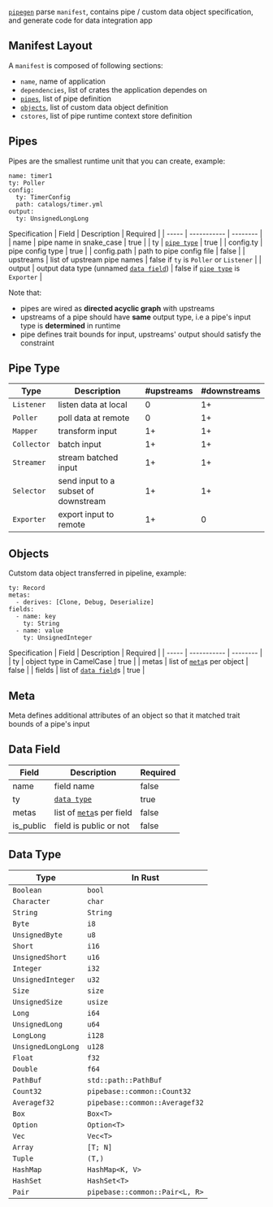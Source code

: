 [`pipegen`] parse `manifest`, contains pipe / custom data object specification, and generate code for data integration app

## Manifest Layout
A `manifest` is composed of following sections:
* `name`, name of application
* `dependencies`, list of crates the application dependes on
* [`pipes`], list of pipe definition
* [`objects`], list of custom data object definition
* `cstores`, list of pipe runtime context store definition

## Pipes
Pipes are the smallest runtime unit that you can create, example:
```
name: timer1
ty: Poller
config:
  ty: TimerConfig
  path: catalogs/timer.yml
output:
  ty: UnsignedLongLong
```
Specification
| Field | Description | Required |
| ----- | ----------- | -------- |
| name | pipe name in snake_case | true |
| ty | [`pipe type`] | true |
| config.ty | pipe config type | true |
| config.path | path to pipe config file | false |
| upstreams | list of upstream pipe names | false if `ty` is `Poller` or `Listener` |
| output | output data type (unnamed [`data field`]) | false if [`pipe type`] is `Exporter` |

Note that:
* pipes are wired as **directed acyclic graph** with upstreams
* upstreams of a pipe should have **same** output type, i.e a pipe's input type is **determined** in runtime
* pipe defines trait bounds for input, upstreams' output should satisfy the constraint

## Pipe Type
| Type | Description | #upstreams | #downstreams |
| ---- | ----------- | ---------- | ------------ |
| `Listener` | listen data at local | 0 | 1+ |
| `Poller` | poll data at remote | 0 | 1+ |
| `Mapper` | transform input | 1+ | 1+ |
| `Collector` | batch input  | 1+ | 1+ |
| `Streamer` | stream batched input | 1+ | 1+ |
| `Selector` | send input to a subset of downstream | 1+ | 1+ |
| `Exporter` | export input to remote | 1+ | 0 |

## Objects
Cutstom data object transferred in pipeline, example:
```
ty: Record
metas:
  - derives: [Clone, Debug, Deserialize]
fields:
  - name: key
    ty: String
  - name: value
    ty: UnsignedInteger
```
Specification
| Field | Description | Required |
| ----- | ----------- | -------- |
| ty | object type in CamelCase | true |
| metas | list of [`meta`]s per object | false |
| fields | list of [`data field`]s | true |

## Meta
Meta defines additional attributes of an object so that it matched trait bounds of a pipe's input 

## Data Field
| Field | Description | Required |
| ----- | ----------- | -------- |
| name | field name | false  |
| ty | [`data type`] | true |
| metas | list of [`meta`]s per field | false |
| is_public | field is public or not | false |

## Data Type
| Type | In Rust |
| ---- | ------- |
| `Boolean` | `bool` |
| `Character` | `char` |
| `String` | `String` |
| `Byte` | `i8` |
| `UnsignedByte` | `u8` |
| `Short` | `i16` |
| `UnsignedShort` | `u16` |
| `Integer` | `i32` |
| `UnsignedInteger` | `u32` |
| `Size` | `size` |
| `UnsignedSize` | `usize` |
| `Long` | `i64` |
| `UnsignedLong` | `u64` |
| `LongLong` | `i128` |
| `UnsignedLongLong` | `u128` |
| `Float` | `f32` |
| `Double` | `f64` |
| `PathBuf` | `std::path::PathBuf` |
| `Count32` | `pipebase::common::Count32` |
| `Averagef32` | `pipebase::common::Averagef32` |
| `Box` | `Box<T>` |
| `Option` | `Option<T>` |
| `Vec` | `Vec<T>` |
| `Array` | `[T; N]` |
| `Tuple` | `(T,)` |
| `HashMap` | `HashMap<K, V>` |
| `HashSet` | `HashSet<T>` |
| `Pair` | `pipebase::common::Pair<L, R>` |

[`data field`]: https://github.com/pipebase/pipebase/tree/main/pipegen#data-field
[`data type`]: https://github.com/pipebase/pipebase/tree/main/pipegen#data-type
[`meta`]: https://github.com/pipebase/pipebase/tree/main/pipegen#meta
[`objects`]: https://github.com/pipebase/pipebase/tree/main/pipegen#objects
[`pipegen`]: https://github.com/pipebase/pipebase/tree/main/pipegen
[`pipes`]: https://github.com/pipebase/pipebase/tree/main/pipegen#pipes
[`pipe type`]: https://github.com/pipebase/pipebase/tree/main/pipegen#pipe-type